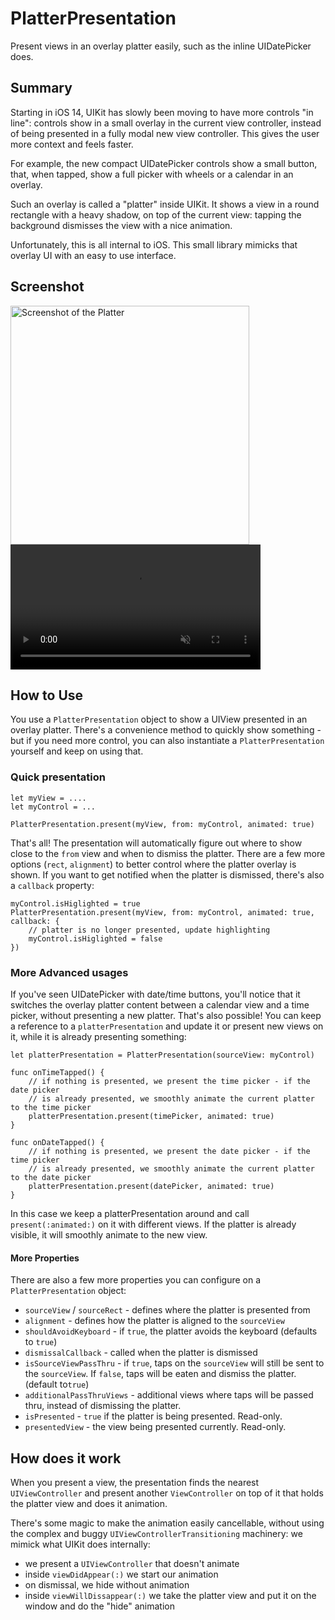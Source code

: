 # PlatterPresentation
Present views in an overlay platter easily, such as the inline UIDatePicker does.

## Summary

Starting in iOS 14, UIKit has slowly been moving to have more controls "in line": controls show in a small overlay in the current view controller, instead of being presented in a fully modal new view controller. This gives the user more context and feels faster.

For example, the new compact UIDatePicker controls show a small button, that, when tapped, show a full picker with wheels or a calendar in an overlay.

Such an overlay is called a "platter" inside UIKit. It shows a view in a round rectangle with a heavy shadow, on top of the current view: tapping the background dismisses the view with a nice animation.

Unfortunately, this is all internal to iOS. This small library mimicks that overlay UI with an easy to use interface.

## Screenshot

<img width="382" alt="Screenshot of the Platter" src="https://github.com/user-attachments/assets/4c2e4f5b-b06e-4042-a2c0-cd35c506f0f7" />

<video src="https://private-user-images.githubusercontent.com/168214/400195523-dac038e2-12ed-4375-af1d-d4a493a33dc6.mp4?jwt=eyJhbGciOiJIUzI1NiIsInR5cCI6IkpXVCJ9.eyJpc3MiOiJnaXRodWIuY29tIiwiYXVkIjoicmF3LmdpdGh1YnVzZXJjb250ZW50LmNvbSIsImtleSI6ImtleTUiLCJleHAiOjE3MzYwNzU0NzYsIm5iZiI6MTczNjA3NTE3NiwicGF0aCI6Ii8xNjgyMTQvNDAwMTk1NTIzLWRhYzAzOGUyLTEyZWQtNDM3NS1hZjFkLWQ0YTQ5M2EzM2RjNi5tcDQ_WC1BbXotQWxnb3JpdGhtPUFXUzQtSE1BQy1TSEEyNTYmWC1BbXotQ3JlZGVudGlhbD1BS0lBVkNPRFlMU0E1M1BRSzRaQSUyRjIwMjUwMTA1JTJGdXMtZWFzdC0xJTJGczMlMkZhd3M0X3JlcXVlc3QmWC1BbXotRGF0ZT0yMDI1MDEwNVQxMTA2MTZaJlgtQW16LUV4cGlyZXM9MzAwJlgtQW16LVNpZ25hdHVyZT0xMjVmNzVlYzYyMDlhZmE5OWU5MmY0OTI3MTM1NmE0MmMwZWZkMDI4NTUxMjMyODM5YmY4ZjkzMWZjYjA4ODVkJlgtQW16LVNpZ25lZEhlYWRlcnM9aG9zdCJ9.MaFktxLHliu9_987udGlnNweaDj4oKqS4v4uolBweVs" data-canonical-src="https://private-user-images.githubusercontent.com/168214/400195523-dac038e2-12ed-4375-af1d-d4a493a33dc6.mp4?jwt=eyJhbGciOiJIUzI1NiIsInR5cCI6IkpXVCJ9.eyJpc3MiOiJnaXRodWIuY29tIiwiYXVkIjoicmF3LmdpdGh1YnVzZXJjb250ZW50LmNvbSIsImtleSI6ImtleTUiLCJleHAiOjE3MzYwNzU0NzYsIm5iZiI6MTczNjA3NTE3NiwicGF0aCI6Ii8xNjgyMTQvNDAwMTk1NTIzLWRhYzAzOGUyLTEyZWQtNDM3NS1hZjFkLWQ0YTQ5M2EzM2RjNi5tcDQ_WC1BbXotQWxnb3JpdGhtPUFXUzQtSE1BQy1TSEEyNTYmWC1BbXotQ3JlZGVudGlhbD1BS0lBVkNPRFlMU0E1M1BRSzRaQSUyRjIwMjUwMTA1JTJGdXMtZWFzdC0xJTJGczMlMkZhd3M0X3JlcXVlc3QmWC1BbXotRGF0ZT0yMDI1MDEwNVQxMTA2MTZaJlgtQW16LUV4cGlyZXM9MzAwJlgtQW16LVNpZ25hdHVyZT0xMjVmNzVlYzYyMDlhZmE5OWU5MmY0OTI3MTM1NmE0MmMwZWZkMDI4NTUxMjMyODM5YmY4ZjkzMWZjYjA4ODVkJlgtQW16LVNpZ25lZEhlYWRlcnM9aG9zdCJ9.MaFktxLHliu9_987udGlnNweaDj4oKqS4v4uolBweVs" controls="controls" muted="muted" class="d-block rounded-bottom-2 border-top width-fit" style="max-height:640px; min-height: 200px">
  </video>

## How to Use

You use a `PlatterPresentation` object to show a UIView presented in an overlay platter. There's a convenience method to quickly show something - but if you need more control, you can also instantiate a `PlatterPresentation` yourself and keep on using that.

### Quick presentation

```
let myView = ....
let myControl = ...

PlatterPresentation.present(myView, from: myControl, animated: true)
```

That's all! The presentation will automatically figure out where to show close to the `from` view 
and when to dismiss the platter. There are a few more options (`rect`, `alignment`) to better control where the platter overlay is shown. If you want to get notified when the platter is dismissed, there's also a `callback` property:

```
myControl.isHiglighted = true
PlatterPresentation.present(myView, from: myControl, animated: true, callback: {
	// platter is no longer presented, update highlighting
	myControl.isHiglighted = false
})
```

### More Advanced usages

If you've seen UIDatePicker with date/time buttons, you'll notice that it switches the 
overlay platter content between a calendar view and a time picker, without presenting a new platter. That's also possible! You can keep a reference to a `platterPresentation` and update it or present new views on it, while it is already presenting something:

```
let platterPresentation = PlatterPresentation(sourceView: myControl)

func onTimeTapped() {
	// if nothing is presented, we present the time picker - if the date picker
	// is already presented, we smoothly animate the current platter to the time picker
	platterPresentation.present(timePicker, animated: true)
}

func onDateTapped() {
	// if nothing is presented, we present the date picker - if the time picker
	// is already presented, we smoothly animate the current platter to the date picker
	platterPresentation.present(datePicker, animated: true)
}
```

In this case we keep a platterPresentation around and call `present(:animated:)` on it
with different views. If the platter is already visible, it will smoothly animate to the new
view.

#### More Properties

There are also a few more properties you can configure on a `PlatterPresentation` object:

- `sourceView` / `sourceRect` - defines where the platter is presented from
- `alignment` - defines how the platter is aligned to the `sourceView`
- `shouldAvoidKeyboard` - if `true`, the platter avoids the keyboard (defaults to `true`)
- `dismissalCallback` - called when the platter is dismissed
- `isSourceViewPassThru` - if  `true`, taps on the `sourceView` will still be sent to the `sourceView`. If `false`, taps will be eaten and dismiss the platter. (default to`true`)
- `additionalPassThruViews` - additional views where taps will be passed thru, instead of dismissing the platter.
- `isPresented` - `true` if the platter is being presented. Read-only.
- `presentedView` - the view being presented currently. Read-only.


## How does it work

When you present a view, the presentation finds the nearest `UIViewController` and present another `ViewController` on top of it that holds the platter view and does it animation.

There's some magic to make the animation easily cancellable, without using the complex and buggy `UIViewControllerTransitioning` machinery: we mimick what UIKit does internally:
- we present a `UIViewController` that doesn't animate
- inside `viewDidAppear(:)` we start our animation
- on dismissal, we hide without animation
- inside `viewWillDissappear(:)` we take the platter view and put it on the window and do the "hide" animation
 
